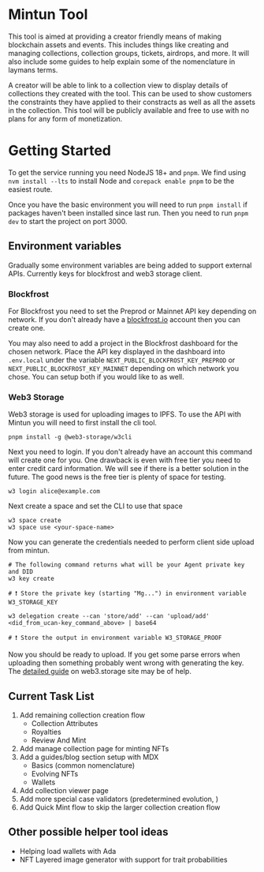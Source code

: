 # Mintun Tool

This tool is aimed at providing a creator friendly means of making blockchain assets and events. This includes things like creating and managing collections, collection groups, tickets, airdrops, and more. It will also include some guides to help explain some of the nomenclature in laymans terms.

A creator will be able to link to a collection view to display details of collections they created with the tool. This can be used to show customers the constraints they have applied to their constracts as well as all the assets in the collection. This tool will be publicly available and free to use with no plans for any form of monetization.

# Getting Started

To get the service running you need NodeJS 18+ and `pnpm`. We find using `nvm install --lts` to install Node and `corepack enable pnpm` to be the easiest route.

Once you have the basic environment you will need to run `pnpm install` if packages haven't been installed since last run. Then you need to run `pnpm dev` to start the project on port 3000.

## Environment variables

Gradually some environment variables are being added to support external APIs. Currently
keys for blockfrost and web3 storage client.

### Blockfrost

For Blockfrost you need to set the Preprod or Mainnet API key depending on network. If you don't already have a [blockfrost.io](https://blockfrost.io/) account then you can create one.

You may also need to add a project in the Blockfrost dashboard for the chosen network. Place the API key displayed in the dashboard into `.env.local` under the variable `NEXT_PUBLIC_BLOCKFROST_KEY_PREPROD` or `NEXT_PUBLIC_BLOCKFROST_KEY_MAINNET` depending on which network you chose. You can setup both if you would like to as well.

### Web3 Storage

Web3 storage is used for uploading images to IPFS. To use the API with Mintun you will need to first install the cli tool.

```
pnpm install -g @web3-storage/w3cli
```

Next you need to login. If you don't already have an account this command will create one for you. One drawback is even with free tier you need to enter credit card information. We will see if there is a better solution in the future. The good news is the free tier is plenty of space for testing.

```
w3 login alice@example.com

```

Next create a space and set the CLI to use that space

```
w3 space create
w3 space use <your-space-name>
```

Now you can generate the credentials needed to perform client side upload from mintun.

```
# The following command returns what will be your Agent private key and DID
w3 key create

# ❗️ Store the private key (starting "Mg...") in environment variable W3_STORAGE_KEY

w3 delegation create --can 'store/add' --can 'upload/add' <did_from_ucan-key_command_above> | base64

# ❗️ Store the output in environment variable W3_STORAGE_PROOF
```

Now you should be ready to upload. If you get some parse errors when uploading then something probably went wrong with generating the key. The [detailed guide](https://web3.storage/docs/how-to/upload/#using-the-cli) on web3.storage site may be of help.

## Current Task List

1. Add remaining collection creation flow
   - Collection Attributes
   - Royalties
   - Review And Mint
2. Add manage collection page for minting NFTs
3. Add a guides/blog section setup with MDX
   - Basics (common nomenclature)
   - Evolving NFTs
   - Wallets
4. Add collection viewer page
5. Add more special case validators (predetermined evolution, )
6. Add Quick Mint flow to skip the larger collection creation flow

## Other possible helper tool ideas

- Helping load wallets with Ada
- NFT Layered image generator with support for trait probabilities

```

```
